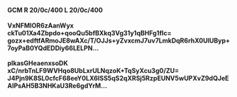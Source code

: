 #### GCM R 20/0c/400 L 20/0c/400
**VxNFMIOR6zAanWyx**<br/>**ckTu01Xa4Zbpdo+qooQu5bfBXkq3Vg31y1qBHFg1fIc=**<br/>**gozx+edftfARmoJE8wAXc/T/OJJs+yZvxcmJ7uv7LmkDqR6rhX0UlUByp+7oyPaB0YQdEDDiy66LELPN...**<br/><br/>
**pIkasGHeaenxsoDK**<br/>**xC/nrbTnLF9WVHqo8UbLxrULNqzoK+TqSyXcu3g0/ZU=**<br/>**J4Pjn9K8SL0cfcF68eeY0LX6ISS5qS2qXRSj5RzpEUNV5wUPXvZ9dQJeEAIPsAH5B3NHKaU3Re6gdYrM...**